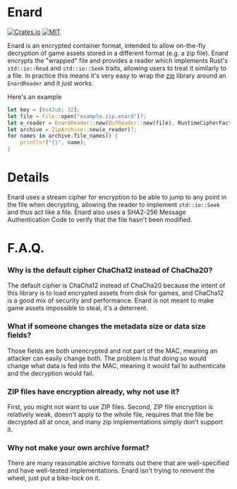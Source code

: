 # Enard
[![Crates.io](https://img.shields.io/crates/v/enard)](https://crates.io/crates/enard)
[![MIT](https://img.shields.io/badge/license-MIT--2.0-blue)](./LICENSE)

Enard is an encrypted container format, intended to allow on-the-fly decryption of game assets
stored in a different format (e.g. a zip file). Enard encrypts the "wrapped" file and provides
a reader which implements Rust's `std::io::Read` and `std::io::Seek` traits, allowing users
to treat it similarly to a file. In practice this means it's very easy to wrap the
[zip](https://crates.io/crates/zip) library around an `EnardReader` and it just works.

Here's an example
```rust
let key = [0x42u8; 32];
let file = File::open("example.zip.enard")?;
let e_reader = EnardReader::new(BufReader::new(file), RuntimeCipherFactory, &key)?;
let archive = ZipArchive::new(e_reader)?;
for names in archive.file_names() {
    println!("{}", name);
}
```

# Details

Enard uses a stream cipher for encryption to be able to jump to any point in the file when
decrypting, allowing the reader to implement `std::io::Seek` and thus act like a file. 
Enard also uses a SHA2-256 Message Authentication Code to verify that the file hasn't
been modified. 

# F.A.Q.

### Why is the default cipher ChaCha12 instead of ChaCha20?
The default cipher is ChaCha12 instead of ChaCha20 because the intent of this library is to
load encrypted assets from disk for games, and ChaCha12 is a good mix of security and performance.
Enard is not meant to make game assets impossible to steal, it's a deterrent.

### What if someone changes the metadata size or data size fields?
Those fields are both unencrypted and not part of the MAC, meaning an attacker can easily change
both. The problem is that doing so would change what data is fed into the MAC, meaning it would
fail to authenticate and the decryption would fail.

### ZIP files have encryption already, why not use it?
First, you might not want to use ZIP files. Second, ZIP file encryption is relatively weak,
doesn't apply to the whole file, requires that the file be decrypted all at once, and many zip
implementations simply don't support it.

### Why not make your own archive format?
There are many reasonable archive formats out there that are well-specified and have well-tested
implementations. Enard isn't trying to reinvent the wheel, just put a bike-lock on it.

